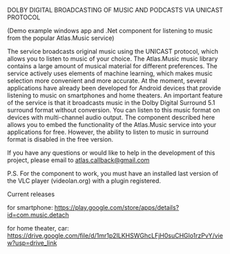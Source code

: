 DOLBY DIGITAL BROADCASTING OF MUSIC AND PODCASTS VIA UNICAST PROTOCOL

(Demo example windows app and .Net component for listening to music from the popular Atlas.Music service)

The service broadcasts original music using the UNICAST protocol, which allows you to listen to music of your choice.
The Atlas.Music music library contains a large amount of musical material for different preferences.
The service actively uses elements of machine learning, which makes music selection more convenient and more accurate.
At the moment, several applications have already been developed for Android devices that provide listening to music on smartphones and home theaters.
An important feature of the service is that it broadcasts music in the Dolby Digital Surround 5.1 surround format without conversion.
You can listen to this music format on devices with multi-channel audio output.
The component described here allows you to embed the functionality of the Atlas.Music service into your applications for free.
However, the ability to listen to music in surround format is disabled in the free version.

If you have any questions or would like to help in the development of this project, please email to atlas.callback@gmail.com

P.S. For the component to work, you must have an installed last version of the VLC player (videolan.org) with a plugin registered.

Current releases 

for smartphone: https://play.google.com/store/apps/details?id=com.music.detach

for home theater, car: https://drive.google.com/file/d/1mr1p2ILKHSWGhcLFjH0suCHGlo1rzPvY/view?usp=drive_link
